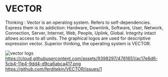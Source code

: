 VECTOR
======

Thinking : Vector is an operating system. Refers to self-dependencies. Express them is its addiction: Hardware, Downlink, Software, User, Network, Connection, Server, Internet, Web, People, Uplink, Global. Integrity intact allows access to all units. The graphical logos are used for descriptive expression vector. Superior thinking, the operating system is VECTOR.

![vector logs](https://cloud.githubusercontent.com/assets/9398297/4781651/ac17e6d6-5cb4-11e4-9dd4-d9ca6abca417.png)
https://cloud.githubusercontent.com/assets/9398297/4781651/ac17e6d6-5cb4-11e4-9dd4-d9ca6abca417.png
https://github.com/ferditekin/VECTOR/issues/1
